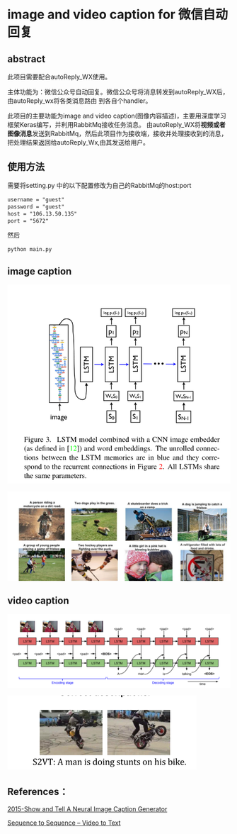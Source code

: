 # image and video caption for 微信自动回复

## abstract

此项目需要配合autoReply_WX使用。

主体功能为：微信公众号自动回复。微信公众号将消息转发到autoReply_WX后，由autoReply_wx将各类消息路由
到各自个handler。

此项目的主要功能为image and video caption(图像内容描述)，主要用深度学习框架Keras编写，并利用RabbitMq接收任务消息。
由autoReply_WX将**视频或者图像消息**发送到RabbitMq，然后此项目作为接收端，接收并处理接收到的消息，
把处理结果返回给autoReply_Wx,由其发送给用户。


## 使用方法


需要将setting.py 中的以下配置修改为自己的RabbitMq的host:port
```
username = "guest"
password = "guest"
host = "106.13.50.135"
port = "5672"
```

然后

```bash
python main.py
```


## image caption

![imageCaption](png/imageCaption.png)

![imageCaption](png/imagecaption-.png)

## video caption

![videomodel](png/videomodel.png)

![videores](png/videores.png)

## References：
[2015-Show and Tell A Neural Image Caption Generator](https://arxiv.org/abs/1411.4555v2)

[Sequence to Sequence – Video to Text](https://arxiv.org/abs/1505.00487)